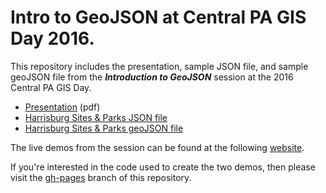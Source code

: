 # Intro to GeoJSON at Central PA GIS Day 2016.

This repository includes the presentation, sample JSON file, and sample geoJSON file from the **_Introduction to GeoJSON_** session at the 2016 Central PA GIS Day.

* [Presentation](https://pmacmaps.github.io/intro-geojson-gis-day-2016/assets/Intro-to-GeoJSON.pdf) (pdf)
* [Harrisburg Sites & Parks JSON file](https://pmacmaps.github.io/intro-geojson-gis-day-2016/assets/data/midtown-sites.json)
* [Harrisburg Sites & Parks geoJSON file](https://pmacmaps.github.io/intro-geojson-gis-day-2016/assets/data/midtown-sites-parks.geojson)

The live demos from the session can be found at the following [website](https://pmacmaps.github.io/intro-geojson-gis-day-2016/ "Live Demo").

If you're interested in the code used to create the two demos, then please visit the [gh-pages](https://github.com/pmacMaps/intro-geojson-gis-day-2016/tree/gh-pages "Github Pages Branch") branch of this repository.  
